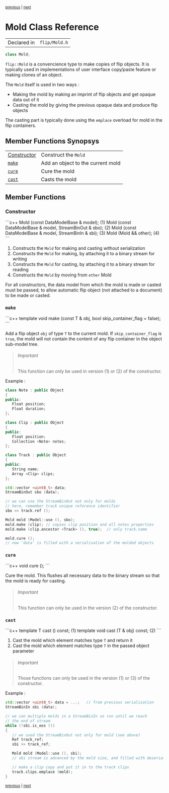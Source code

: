 <p><sup><a href="Message.md">previous</a> | <a href="MulticastServiceExplorer.md">next</a></sup></p>

<h1>Mold Class Reference</h1>

<table><tr><td>Declared in</td><td><code>flip/Mold.h</code></td></tr>
</table>

```c++
class Mold;
```

<p><code>flip::Mold</code> is a convencience type to make copies of flip objects. It is typically used in implementations of user interface copy/paste feature or making clones of an object.</p>

<p>The <code>Mold</code> itself is used in two ways :</p>

<ul>
<li>Making the mold by making an imprint of flip objects and get opaque data out of it</li>
<li>Casting the mold by giving the previous opaque data and produce flip objects</li>
</ul>

<p>The casting part is typically done using the <code>emplace</code> overload for mold in the flip containers.</p>

<h2>Member Functions Synopsys</h2>

<table><tr><td><a href="#member-function-constructor">Constructor</a></td><td>Construct the <code>Mold</code></td></tr>
<tr><td><code><a href="#member-function-make">make</a></code></td><td>Add an object to the current mold</td></tr>
<tr><td><code><a href="#member-function-cure">cure</a></code></td><td>Cure the mold</td></tr>
<tr><td><code><a href="#member-function-cast">cast</a></code></td><td>Casts the mold</td></tr>
</table>

<h2>Member Functions</h2>

<h3 id="member-function-constructor">Constructor</h3>
```c++
Mold (const DataModelBase & model);                        (1)
Mold (const DataModelBase & model, StreamBinOut & sbo);    (2)
Mold (const DataModelBase & model, StreamBinIn & sbi);     (3)
Mold (Mold && other);                                      (4)
```

<ol>
<li>Constructs the <code>Mold</code> for making and casting without serialization</li>
<li>Constructs the <code>Mold</code> for making, by attaching it to a binary stream for writing</li>
<li>Constructs the <code>Mold</code> for casting, by attaching it to a binary stream for reading</li>
<li>Constructs the <code>Mold</code> by moving from <code>other</code> Mold</li>
</ol>

<p>For all constructors, the data model from which the mold is made or casted must be passed, to allow automatic flip object (not attached to a document) to be made or casted.</p>

<h3 id="member-function-make"><code>make</code></h3>
```c++
template <class T>   void  make (const T & obj, bool skip_container_flag = false);
```

<p>Add a flip object <code>obj</code> of type <code>T</code> to the current mold. If <code>skip_container_flag</code> is <code>true</code>, the mold will not contain the content of any flip container in the object sub-model tree.</p>

<blockquote><h6>Important</h6> This function can only be used in version (1) or (2) of the constructor.</blockquote>

<p>Example :</p>

```c++
class Note : public Object
{
public:
   Float position;
   Float duration;
};

class Clip : public Object
{
public:
   Float position;
   Collection <Note> notes;
};

class Track : public Object
{
public:
   String name;
   Array <Clip> clips;
};

std::vector <uint8_t> data;
StreamBinOut sbo (data);

// we can use the StreamBinOut not only for molds
// here, remember track unique reference identifier
sbo << track.ref ();

Mold mold (Model::use (), sbo);
mold.make (clip); // copies clip position and all notes properties
mold.make (clip.ancestor <Track> (), true);  // only track.name

mold.cure ();
// now 'data' is filled with a serialisation of the molded objects
```

<h3 id="member-function-cure"><code>cure</code></h3>
```c++
void  cure ();
```

<p>Cure the mold. This flushes all necessary data to the binary stream so that the mold is ready for casting.</p>

<blockquote><h6>Important</h6> This function can only be used in the version (2) of the constructor.</blockquote>

<h3 id="member-function-cast"><code>cast</code></h3>
```c++
template <class T>   T  cast () const;             (1)
template <class T>   void  cast (T & obj) const;   (2)
```

<ol>
<li>Cast the mold which element matches type <code>T</code> and return it</li>
<li>Cast the mold which element matches type <code>T</code> in the passed object parameter</li>
</ol>

<blockquote><h6>Important</h6> Those functions can only be used in the version (1) or (3) of the constructor.</blockquote>

<p>Example :</p>

```c++
std::vector <uint8_t> data = ...;   // from previous serialisation
StreamBinIn sbi (data);

// we can multiple molds in a StreamBinIn so run until we reach
// the end of stream
while (!sbi.is_eos ())
{
   // we used the StreamBinOut not only for mold (see above)
   Ref track_ref;
   sbi >> track_ref;

   Mold mold (Model::use (), sbi);
   // sbi stream is advanced by the mold size, and filled with deserialized data

   // make a clip copy and put it in to the track clips
   track.clips.emplace (mold);
}
```

<p><sup><a href="Message.md">previous</a> | <a href="MulticastServiceExplorer.md">next</a></sup></p>

